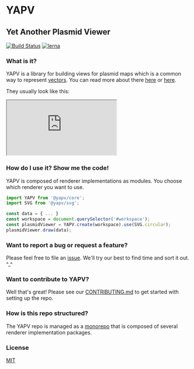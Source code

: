 # YAPV
## **Y**et **A**nother **P**lasmid **V**iewer

[![Build Status](https://travis-ci.com/mycql/yapv.svg?branch=master)](https://travis-ci.com/mycql/yapv)
[![lerna](https://img.shields.io/badge/maintained%20with-lerna-cc00ff.svg)](https://lerna.js.org/)

### What is it?

YAPV is a library for building views for plasmid maps which is a common way to represent [vectors](https://en.wikipedia.org/wiki/Vector_%28molecular_biology%29). You can read more about there [here](https://bitesizebio.com/43119/the-beginners-guide-to-reading-plasmid-maps/) or [here](https://pediaa.com/how-to-read-a-plasmid-map/).

They usually look like this:

<iframe src="https://duckduckgo.com/?q=plasmid&t=ffab&iar=images&iax=images&ia=images"></iframe>

### How do I use it? Show me the code!
YAPV is composed of renderer implementations as modules. You choose which renderer you want to use.


```typescript
import YAPV from '@yapv/core';
import SVG from '@yapv/svg';

const data = { ... }
const workspace = document.querySelector('#workspace');
const plasmidViewer = YAPV.create(workspace).use(SVG.circular);
plasmidViewer.draw(data);
```

### Want to report a bug or request a feature?
Please feel free to file an [issue](https://github.com/mycql/yapv/issues). We'll try our best to find time and sort it out. ^_^

### Want to contribute to YAPV?
Well that's great! Please see our [CONTRIBUTING.md](./CONTRIBUTING.md) to get started with setting up the repo.

### How is this repo structured?
The YAPV repo is managed as a [monorepo](https://en.wikipedia.org/wiki/Monorepo) that is composed of several renderer implementation packages.


### License
[MIT](./LICENSE)
